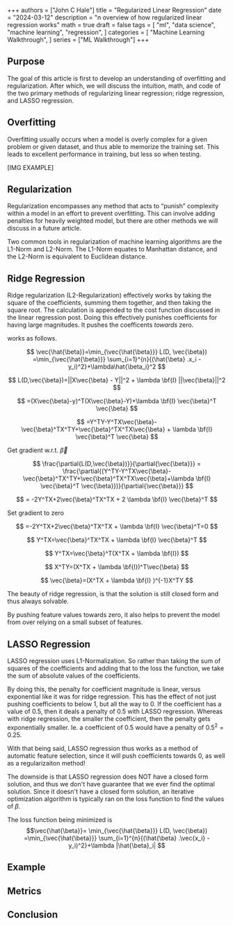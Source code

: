 +++
authors = ["John C Hale"]
title = "Regularized Linear Regression"
date = "2024-03-12"
description = "n overview of how regularized linear regression works"
math = true
draft = false
tags = [
"ml",
"data science",
"machine learning",
"regression",
]
categories = [
"Machine Learning Walkthrough",
]
series = ["ML Walkthrough"]
+++

## Purpose
The goal of this article is first to develop an understanding of overfitting 
and regularization. After which, we will discuss the intuition, math, and code 
of the two primary methods of regularizing linear regression; ridge regression, 
and LASSO regression.

## Overfitting
Overfitting usually occurs when a model is overly complex for a given problem 
or given dataset, and thus able to memorize the training set. This leads to 
excellent performance in training, but less so when testing.

[IMG EXAMPLE]




## Regularization
Regularization encompasses any method that acts to “punish” complexity within a
model in an effort to prevent overfitting. This can involve adding penalties for 
heavily weighted model, but there are other methods we will discuss in a future
article.

Two common tools in regularization of machine learning algorithms are the L1-Norm
and L2-Norm. The L1-Norm equates to Manhattan distance, and the L2-Norm is 
equivalent to Euclidean distance. 

## Ridge Regression
Ridge regularization (L2-Regularization) effectively works by taking the square
of the coefficients, summing them together, and then taking the square
root. The calculation is appended to the cost function discussed in the linear 
regression post. Doing this effectively punishes coefficients for having large 
magnitudes. It pushes the coefficents *towards* zero.

works as follows.

$$
\vec{\hat{\beta}}=\min_{\vec{\hat{\beta}}} L(D, \vec{\beta}) =\min_{\vec{\hat{\beta}}} \sum_{i=1}^{n}{(\hat{\beta} .x_i - y_i)^2}+\lambda\hat{\beta_i}^2
$$

$$
L(D,\vec{\beta})=||X\vec{\beta} - Y||^2 + \lambda \bf{I} ||\vec{\beta}||^2
$$

$$
=(X\vec{\beta}-y)^T(X\vec{\beta}-Y)+\lambda \bf{I} \vec{\beta}^T \vec{\beta}
$$

$$
=Y^TY-Y^TX\vec{\beta}-\vec{\beta}^TX^TY+\vec{\beta}^TX^TX\vec{\beta} + \lambda \bf{I} \vec{\beta}^T \vec{\beta}
$$

Get gradient w.r.t. $\vec{\beta}$

$$
\frac{\partial{L(D,\vec{\beta})}}{\partial{\vec{\beta}}} = \frac{\partial{(Y^TY-Y^TX\vec{\beta}-\vec{\beta}^TX^TY+\vec{\beta}^TX^TX\vec{\beta}+\lambda \bf{I} \vec{\beta}^T \vec{\beta}})}{\partial{\vec{\beta}}}
$$

$$
= -2Y^TX+2\vec{\beta}^TX^TX + 2 \lambda \bf{I} \vec{\beta}^T
$$

Set gradient to zero

$$
=-2Y^TX+2\vec{\beta}^TX^TX + \lambda \bf{I} \vec{\beta}^T=0
$$

$$
Y^TX=\vec{\beta}^TX^TX + \lambda \bf{I} \vec{\beta}^T
$$

$$
Y^TX=\vec{\beta}^T(X^TX + \lambda \bf{I})
$$

$$
X^TY=(X^TX + \lambda \bf{I})^T\vec{\beta}
$$

$$
\vec{\beta}=(X^TX + \lambda \bf{I} )^{-1}X^TY
$$

The beauty of ridge regression, is that the solution is still closed form and thus 
always solvable.

By pushing feature values towards zero, it also helps to prevent the model from
over relying on a small subset of features.
## LASSO Regression
LASSO regression uses L1-Normalization. So rather than taking the sum of squares of
the coefficients and adding that to the loss the function, we take the sum of absolute
values of the coefficients.

By doing this, the penalty for coefficient magnitude is linear, versus exponential
like it was for ridge regression. This has the effect of not just pushing coefficients
to below 1, but all the way to 0. If the coefficient has a value of 0.5, then it deals
a penalty of 0.5 with LASSO regression. Whereas with ridge regression, the smaller the coefficient,
then the penalty gets exponentially smaller. Ie. a coefficient of 0.5 would have a penalty
of $0.5^2 = 0.25$. 

With that being said, LASSO regression thus works as a method of automatic feature selection,
since it will push coefficients towards 0, as well as a regularizaiton method!

The downside is that LASSO regression does NOT have a closed form solution, and thus we
don't have guarantee that we ever find the optimal solution. Since it doesn't have a closed
form solution, an iterative optimization algorithm is typically ran on the loss function
to find the values of $\beta$.

The loss function being minimized is
$$\vec{\hat{\beta}}=
\min_{\vec{\hat{\beta}}} L(D, \vec{\beta}) =\min_{\vec{\hat{\beta}}}
\sum_{i=1}^{n}{(\hat{\beta} .\vec{x_i} - y_i)^2}+\lambda |\hat{\beta}_i|
$$

## Example

## Metrics

## Conclusion
